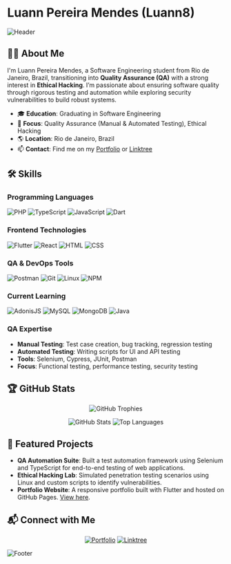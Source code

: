 # Luann Pereira Mendes (Luann8)  

![Header](https://capsule-render.vercel.app/api?type=waving&color=gradient&height=120§ion=header&text=Welcome%20to%20my%20GitHub!&fontColor=ffffff&fontSize=40)

## 👨‍💻 About Me  
I'm Luann Pereira Mendes, a Software Engineering student from Rio de Janeiro, Brazil, transitioning into **Quality Assurance (QA)** with a strong interest in **Ethical Hacking**. I’m passionate about ensuring software quality through rigorous testing and automation while exploring security vulnerabilities to build robust systems.  

- 🎓 **Education**: Graduating in Software Engineering  
- 💼 **Focus**: Quality Assurance (Manual & Automated Testing), Ethical Hacking  
- 🌎 **Location**: Rio de Janeiro, Brazil  
- 📫 **Contact**: Find me on my [Portfolio](https://luann8.github.io/Luann-portifolio/) or [Linktree](https://luann8.github.io/LinkTree/)  

## 🛠️ Skills  
### Programming Languages  
![PHP](https://img.shields.io/badge/PHP-777BB4?style=flat-square&logo=php&logoColor=white) ![TypeScript](https://img.shields.io/badge/TypeScript-3178C6?style=flat-square&logo=typescript&logoColor=white) ![JavaScript](https://img.shields.io/badge/JavaScript-F7DF1E?style=flat-square&logo=javascript&logoColor=black) ![Dart](https://img.shields.io/badge/Dart-0175C2?style=flat-square&logo=dart&logoColor=white)  

### Frontend Technologies  
![Flutter](https://img.shields.io/badge/Flutter-02569B?style=flat-square&logo=flutter&logoColor=white) ![React](https://img.shields.io/badge/React-61DAFB?style=flat-square&logo=react&logoColor=black) ![HTML](https://img.shields.io/badge/HTML-E34F26?style=flat-square&logo=html5&logoColor=white) ![CSS](https://img.shields.io/badge/CSS-1572B6?style=flat-square&logo=css3&logoColor=white)  

### QA & DevOps Tools  
![Postman](https://img.shields.io/badge/Postman-FF6C37?style=flat-square&logo=postman&logoColor=white) ![Git](https://img.shields.io/badge/Git-F05032?style=flat-square&logo=git&logoColor=white) ![Linux](https://img.shields.io/badge/Linux-FCC624?style=flat-square&logo=linux&logoColor=black) ![NPM](https://img.shields.io/badge/NPM-CB3837?style=flat-square&logo=npm&logoColor=white)  

### Current Learning  
![AdonisJS](https://img.shields.io/badge/AdonisJS-220052?style=flat-square&logo=adonisjs&logoColor=white) ![MySQL](https://img.shields.io/badge/MySQL-4479A1?style=flat-square&logo=mysql&logoColor=white) ![MongoDB](https://img.shields.io/badge/MongoDB-47A248?style=flat-square&logo=mongodb&logoColor=white) ![Java](https://img.shields.io/badge/Java-007396?style=flat-square&logo=java&logoColor=white)  

### QA Expertise  
- **Manual Testing**: Test case creation, bug tracking, regression testing  
- **Automated Testing**: Writing scripts for UI and API testing  
- **Tools**: Selenium, Cypress, JUnit, Postman  
- **Focus**: Functional testing, performance testing, security testing  

## 🏆 GitHub Stats  
<p align="center">  
  <img src="https://github-profile-trophy.vercel.app/?username=Luann8&theme=onedark&no-frame=true&margin-w=10&column=6&title=Stars,Commits,Repositories,PullRequest,Followers,Issues" alt="GitHub Trophies" />  
</p>  
<p align="center">  
  <img src="https://github-readme-stats.vercel.app/api?username=Luann8&show_icons=true&theme=radical&hide_border=true" alt="GitHub Stats" />  
  <img src="https://github-readme-stats.vercel.app/api/top-langs/?username=Luann8&layout=compact&theme=radical&hide_border=true" alt="Top Languages" />  
</p>  

## 🚀 Featured Projects  
- **QA Automation Suite**: Built a test automation framework using Selenium and TypeScript for end-to-end testing of web applications.  
- **Ethical Hacking Lab**: Simulated penetration testing scenarios using Linux and custom scripts to identify vulnerabilities.  
- **Portfolio Website**: A responsive portfolio built with Flutter and hosted on GitHub Pages. [View here](https://luann8.github.io/Luann-portifolio/).  

## 📬 Connect with Me  
<p align="center">  
  <a href="https://luann8.github.io/Luann-portifolio/"><img src="https://img.shields.io/badge/Portfolio-800080?style=flat-square&logo=Pinterest&logoColor=white" alt="Portfolio"/></a>  
  <a href="https://luann8.github.io/LinkTree/"><img src="https://img.shields.io/badge/Linktree-800080?style=flat-square&logo=linktree&logoColor=white" alt="Linktree"/></a>  
</p>  

![Footer](https://capsule-render.vercel.app/api?type=waving&color=gradient&height=120§ion=footer&text=Thanks%20for%20visiting!&fontColor=ffffff&fontSize=30&reversal=true)
